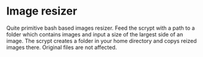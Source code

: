 Image resizer   
=============

Quite primitive bash based images resizer.
Feed the scrypt with a path to a folder which contains images and input a size of the largest side of an image.
The scrypt creates a folder in your home directory and copys reized images there. Original files are not affected.
